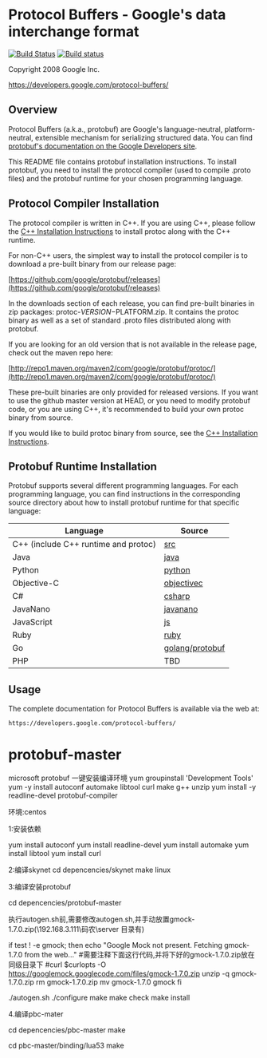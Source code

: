 Protocol Buffers - Google's data interchange format
===================================================

[![Build Status](https://travis-ci.org/google/protobuf.svg?branch=master)](https://travis-ci.org/google/protobuf) [![Build status](https://ci.appveyor.com/api/projects/status/73ctee6ua4w2ruin?svg=true)](https://ci.appveyor.com/project/protobuf/protobuf)

Copyright 2008 Google Inc.

https://developers.google.com/protocol-buffers/

Overview
--------

Protocol Buffers (a.k.a., protobuf) are Google's language-neutral,
platform-neutral, extensible mechanism for serializing structured data. You
can find [protobuf's documentation on the Google Developers site](https://developers.google.com/protocol-buffers/).

This README file contains protobuf installation instructions. To install
protobuf, you need to install the protocol compiler (used to compile .proto
files) and the protobuf runtime for your chosen programming language.

Protocol Compiler Installation
------------------------------

The protocol compiler is written in C++. If you are using C++, please follow
the [C++ Installation Instructions](src/README.md) to install protoc along
with the C++ runtime.

For non-C++ users, the simplest way to install the protocol compiler is to
download a pre-built binary from our release page:

  [https://github.com/google/protobuf/releases](https://github.com/google/protobuf/releases)

In the downloads section of each release, you can find pre-built binaries in
zip packages: protoc-$VERSION-$PLATFORM.zip. It contains the protoc binary
as well as a set of standard .proto files distributed along with protobuf.

If you are looking for an old version that is not available in the release
page, check out the maven repo here:

  [http://repo1.maven.org/maven2/com/google/protobuf/protoc/](http://repo1.maven.org/maven2/com/google/protobuf/protoc/)

These pre-built binaries are only provided for released versions. If you want
to use the github master version at HEAD, or you need to modify protobuf code,
or you are using C++, it's recommended to build your own protoc binary from
source.

If you would like to build protoc binary from source, see the [C++ Installation
Instructions](src/README.md).

Protobuf Runtime Installation
-----------------------------

Protobuf supports several different programming languages. For each programming
language, you can find instructions in the corresponding source directory about
how to install protobuf runtime for that specific language:

| Language                             | Source                                                |
|--------------------------------------|-------------------------------------------------------|
| C++ (include C++ runtime and protoc) | [src](src)                                            |
| Java                                 | [java](java)                                          |
| Python                               | [python](python)                                      |
| Objective-C                          | [objectivec](objectivec)                              |
| C#                                   | [csharp](csharp)                                      |
| JavaNano                             | [javanano](javanano)                                  |
| JavaScript                           | [js](js)                                              |
| Ruby                                 | [ruby](ruby)                                          |
| Go                                   | [golang/protobuf](https://github.com/golang/protobuf) |
| PHP                                  | TBD                                                   |


Usage
-----

The complete documentation for Protocol Buffers is available via the
web at:

    https://developers.google.com/protocol-buffers/


# protobuf-master
microsoft protobuf
一键安装编译环境
yum groupinstall 'Development Tools'
yum -y install autoconf automake libtool curl make g++ unzip
yum install -y readline-devel protobuf-compiler


环境:centos

1:安装依赖

yum install autoconf
yum install readline-devel
yum install automake
yum install libtool
yum install curl

2:编译skynet
cd depencencies/skynet
make linux

3:编译安装protobuf

cd depencencies/protobuf-master

执行autogen.sh前,需要修改autogen.sh,并手动放置gmock-1.7.0.zip(\\192.168.3.111\码农\server 目录有)

if test ! -e gmock; then
echo "Google Mock not present.  Fetching gmock-1.7.0 from the web..."
#需要注释下面这行代码,并将下好的gmock-1.7.0.zip放在同级目录下
#curl $curlopts -O https://googlemock.googlecode.com/files/gmock-1.7.0.zip
unzip -q gmock-1.7.0.zip
rm gmock-1.7.0.zip
mv gmock-1.7.0 gmock
fi

./autogen.sh
./configure
make
make check
make install

4.编译pbc-mater

cd depencencies/pbc-master
make

cd pbc-master/binding/lua53
make
